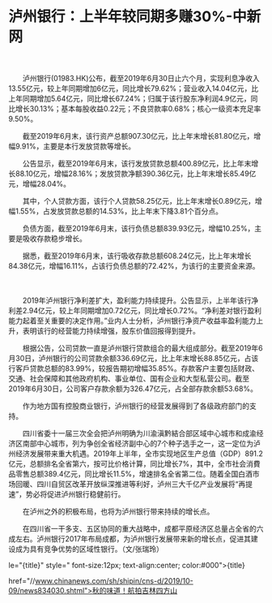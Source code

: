 # 泸州银行：上半年较同期多赚30%-中新网

　　

　　泸州银行(01983.HK)公布，截至2019年6月30日止六个月，实现利息净收入13.55亿元，较上年同期增加6亿元，同比增长79.62%；营业收入14.04亿元，比上年同期增加5.64亿元，同比增长67.24%；归属于该行股东净利润4.9亿元，同比增长30.13%；基本每股收益0.22元；不良贷款率0.68%；核心一级资本充足率9.50%。

　　截至2019年6月末，该行资产总额907.30亿元，比上年末增长81.80亿元，增幅9.91%，主要是本行发放贷款等增长。

　　公告显示，截至2019年6月末，该行发放贷款总额400.89亿元，比上年末增长88.10亿元，增幅28.16%；发放贷款净额390.36亿元，比上年末增长85.49亿元，增幅28.04%。

　　其中，个人贷款方面，该行个人贷款58.25亿元，比上年末增长0.89亿元，增幅1.55%，占发放贷款总额的14.53%，比上年末下降3.81个百分点。

　　负债方面，截至2019年6月末，该行负债总额839.93亿元，增幅10.25%，主要是吸收存款稳步增长。

　　据悉，截至2019年6月末，该行吸收存款总额608.24亿元，比上年末增长84.38亿元，增幅16.11%，占该行负债总额的72.42%，为该行的主要资金来源。

　　

　　2019年泸州银行净利差扩大，盈利能力持续提升。公告显示，上半年该行净利差2.94亿元，较上年同期增加0.72亿元，同比增长0.72%。“净利差对银行盈利能力起着至关重要的决定作用。”业内人士分析，泸州银行净资产收益率盈利能力上升，表明该行的经营能力持续增强，股东价值回报得到提升。

　　根据公告，公司贷款一直是泸州银行贷款组合的最大组成部分。截至2019年6月30日，泸州银行的公司贷款余额336.69亿元，比上年末增长88.85亿元，占该行客戶贷款总额的83.99%，较报告期初增幅35.85%。存款客户主要包括财政、交通、社会保障和其他政府机构、事业单位、国有企业和大型私营公司。截至2019年6月30日，公司客户存款余额为326.47亿元，占全部存款余额53.68%。

　　作为地方国有控股商业银行，泸州银行的经营发展得到了各级政府部门的支持。

　　四川省委十一届三次全会把泸州明确为川渝滇黔結合部区域中心城市和成渝经济区南部中心城市，列为争创全省经济副中心的7个种子选手之一，这一定位为泸州经济发展带来重大机遇。2019年上半年，全市实现地区生产总值（GDP）891.2亿元，总额排名全省第六，按可比价格计算，同比增长7%，其中，全市社会消費品零售总额389.4亿元，同比增长11.5%，增速排名全省第二位。随着全国白酒市场回暖、四川自贸区改革开放纵深推进等利好，泸州三大千亿产业发展将“再提速”，势必将促进泸州银行稳健前行。

　　在泸州之外的积极布局，也将为泸州银行带来持续的增长点。

　　在四川省一干多支、五区协同的重大战略中，成都平原经济区总量占全省的六成左右。泸州银行2017年布局成都，为泸州银行发展带来新的增长点，促进其建设成为具有竞争优势的区域性银行。（文/张瑞玲）

le="{title}" style=" font-size:12px; text-align:center; color:#000">{title}

href="//www.chinanews.com/sh/shipin/cns-d/2019/10-09/news834030.shtml">秋的味道！航拍吉林四方山
